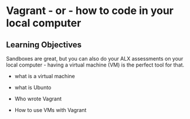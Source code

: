 # Vagrant - or - how to code in your local computer 

## Learning Objectives

Sandboxes are great, but you can also do your ALX assessments on your local computer - having a virtual machine (VM) is the perfect tool for that.

 * what is a virtual machine 

 * what is Ubunto 

 * Who wrote Vagrant 

 * How to use VMs with Vagrant 



